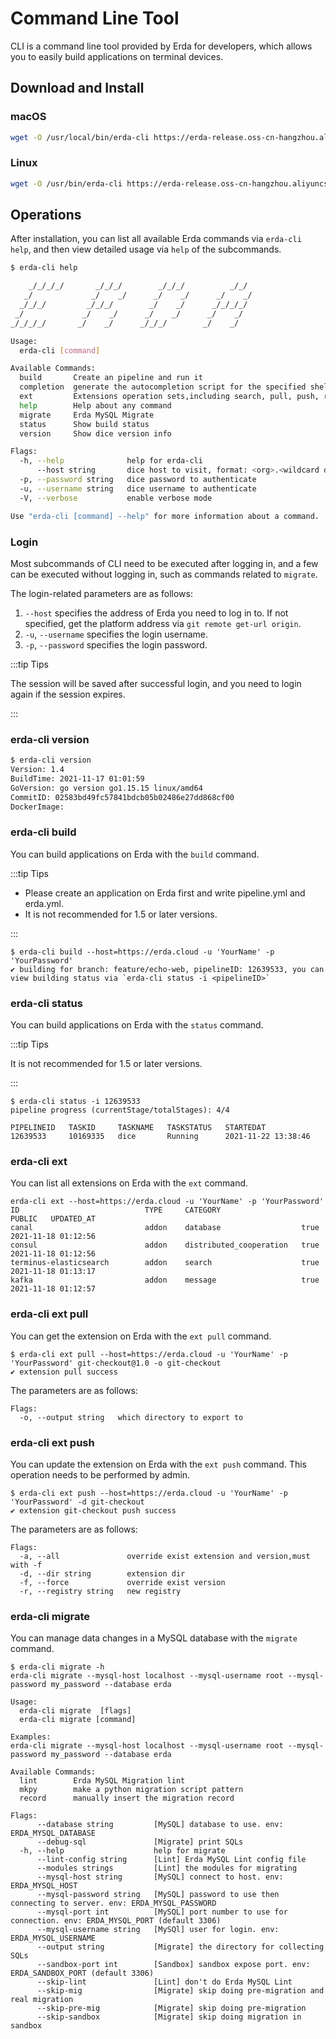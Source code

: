 # Command Line Tool

CLI is a command line tool provided by Erda for developers, which allows you to easily build applications on terminal devices.

## Download and Install

### macOS

```bash
wget -O /usr/local/bin/erda-cli https://erda-release.oss-cn-hangzhou.aliyuncs.com/cli/mac/erda-1.5 && chmod +x /usr/local/bin/erda-cli
```

### Linux

```bash
wget -O /usr/bin/erda-cli https://erda-release.oss-cn-hangzhou.aliyuncs.com/cli/linux/erda-1.5 && chmod +x /usr/bin/erda-cli
```

## Operations

After installation, you can list all available Erda commands via `erda-cli help`, and then view detailed usage via `help` of the subcommands.

```bash
$ erda-cli help

    _/_/_/_/       _/_/_/        _/_/_/          _/_/
   _/             _/    _/      _/    _/      _/    _/
  _/_/_/         _/_/_/        _/    _/      _/_/_/_/
 _/             _/    _/      _/    _/      _/    _/
_/_/_/_/       _/    _/      _/_/_/        _/    _/

Usage:
  erda-cli [command]

Available Commands:
  build       Create an pipeline and run it
  completion  generate the autocompletion script for the specified shell
  ext         Extensions operation sets,including search, pull, push, retag
  help        Help about any command
  migrate     Erda MySQL Migrate
  status      Show build status
  version     Show dice version info

Flags:
  -h, --help              help for erda-cli
      --host string       dice host to visit, format: <org>.<wildcard domain>, eg: https://terminus-org.app.terminus.io
  -p, --password string   dice password to authenticate
  -u, --username string   dice username to authenticate
  -V, --verbose           enable verbose mode

Use "erda-cli [command] --help" for more information about a command.
```

### Login

Most subcommands of CLI need to be executed after logging in, and a few can be executed without logging in, such as commands related to `migrate`.

The login-related parameters are as follows:

1. `--host` specifies the address of Erda you need to log in to. If not specified, get the platform address via `git remote get-url origin`.
2. `-u`, `--username` specifies the login username.
3. `-p`, `--password` specifies the login password.

:::tip Tips

The session will be saved after successful login, and you need to login again if the session expires.

:::

### erda-cli version

```bash
$ erda-cli version
Version: 1.4
BuildTime: 2021-11-17 01:01:59
GoVersion: go version go1.15.15 linux/amd64
CommitID: 02583bd49fc57841bdcb05b02486e27dd868cf00
DockerImage:
```

### erda-cli build

You can build applications on Erda with the `build` command.

:::tip Tips

* Please create an application on Erda first and write pipeline.yml and erda.yml.
* It is not recommended for 1.5 or later versions.

:::

```shell
$ erda-cli build --host=https://erda.cloud -u 'YourName' -p 'YourPassword'
✔ building for branch: feature/echo-web, pipelineID: 12639533, you can view building status via `erda-cli status -i <pipelineID>`
```

### erda-cli status

You can build applications on Erda with the `status` command.

:::tip Tips

It is not recommended for 1.5 or later versions.

:::

```shell
$ erda-cli status -i 12639533
pipeline progress (currentStage/totalStages): 4/4

PIPELINEID   TASKID     TASKNAME   TASKSTATUS   STARTEDAT
12639533     10169335   dice       Running      2021-11-22 13:38:46
```

### erda-cli ext

You can list all extensions on Erda with the `ext` command.

```shell
erda-cli ext --host=https://erda.cloud -u 'YourName' -p 'YourPassword'
ID                            TYPE     CATEGORY                  PUBLIC   UPDATED_AT
canal                         addon    database                  true     2021-11-18 01:12:56
consul                        addon    distributed_cooperation   true     2021-11-18 01:12:56
terminus-elasticsearch        addon    search                    true     2021-11-18 01:13:17
kafka                         addon    message                   true     2021-11-18 01:12:57
```

### erda-cli ext pull

You can get the extension on Erda with the `ext pull` command.

```shell
$ erda-cli ext pull --host=https://erda.cloud -u 'YourName' -p 'YourPassword' git-checkout@1.0 -o git-checkout
✔ extension pull success
```

The parameters are as follows:

```
Flags:
  -o, --output string   which directory to export to
```

### erda-cli ext push

You can update the extension on Erda with the `ext push` command. This operation needs to be performed by admin.

```shell
$ erda-cli ext push --host=https://erda.cloud -u 'YourName' -p 'YourPassword' -d git-checkout
✔ extension git-checkout push success
```

The parameters are as follows:

```shell
Flags:
  -a, --all               override exist extension and version,must with -f
  -d, --dir string        extension dir
  -f, --force             override exist version
  -r, --registry string   new registry
```

### erda-cli migrate

You can manage data changes in a MySQL database with the `migrate` command.

```shell
$ erda-cli migrate -h
erda-cli migrate --mysql-host localhost --mysql-username root --mysql-password my_password --database erda

Usage:
  erda-cli migrate  [flags]
  erda-cli migrate [command]

Examples:
erda-cli migrate --mysql-host localhost --mysql-username root --mysql-password my_password --database erda

Available Commands:
  lint        Erda MySQL Migration lint
  mkpy        make a python migration script pattern
  record      manually insert the migration record

Flags:
      --database string         [MySQL] database to use. env: ERDA_MYSQL_DATABASE
      --debug-sql               [Migrate] print SQLs
  -h, --help                    help for migrate
      --lint-config string      [Lint] Erda MySQL Lint config file
      --modules strings         [Lint] the modules for migrating
      --mysql-host string       [MySQL] connect to host. env: ERDA_MYSQL_HOST
      --mysql-password string   [MySQL] password to use then connecting to server. env: ERDA_MYSQL_PASSWORD
      --mysql-port int          [MySQL] port number to use for connection. env: ERDA_MYSQL_PORT (default 3306)
      --mysql-username string   [MySQl] user for login. env: ERDA_MYSQL_USERNAME
      --output string           [Migrate] the directory for collecting SQLs
      --sandbox-port int        [Sandbox] sandbox expose port. env: ERDA_SANDBOX_PORT (default 3306)
      --skip-lint               [Lint] don't do Erda MySQL Lint
      --skip-mig                [Migrate] skip doing pre-migration and real migration
      --skip-pre-mig            [Migrate] skip doing pre-migration
      --skip-sandbox            [Migrate] skip doing migration in sandbox
```
